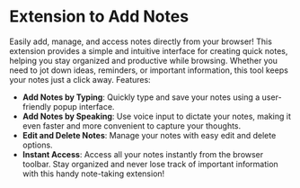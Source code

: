 # Extension to Add Notes

Easily add, manage, and access notes directly from your browser! This extension provides a simple and intuitive interface for creating quick notes, helping you stay organized and productive while browsing. Whether you need to jot down ideas, reminders, or important information, this tool keeps your notes just a click away.
Features:
* **Add Notes by Typing**: Quickly type and save your notes using a user-friendly popup interface.
* **Add Notes by Speaking**: Use voice input to dictate your notes, making it even faster and more convenient to capture your thoughts.
* **Edit and Delete Notes**: Manage your notes with easy edit and delete options.
* **Instant Access**: Access all your notes instantly from the browser toolbar.
Stay organized and never lose track of important information with this handy note-taking extension!
